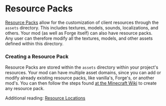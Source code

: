 Resource Packs
==============

[Resource Packs][respack] allow for the customization of client resources through the `assets` directory. This includes textures, models, sounds, localizations, and others. Your mod (as well as Forge itself) can also have resource packs. Any user can therefore modify all the textures, models, and other assets defined within this directory.

### Creating a Resource Pack
Resource Packs are stored within the `assets` directory within your project's resources.
Your mod can have multiple asset domains, since you can add or modify already existing resource packs, like vanilla's, Forge's, or another mod's.
You can then follow the steps found [at the Minecraft Wiki][createrespack] to create any resource pack.

Additional reading: [Resource Locations][resourcelocation]

[respack]: https://minecraft.fandom.com/wiki/Resource_Pack
[createrespack]: https://minecraft.fandom.com/wiki/Tutorials/Creating_a_resource_pack
[resourcelocation]: ../../concepts/resources.md#ResourceLocation
